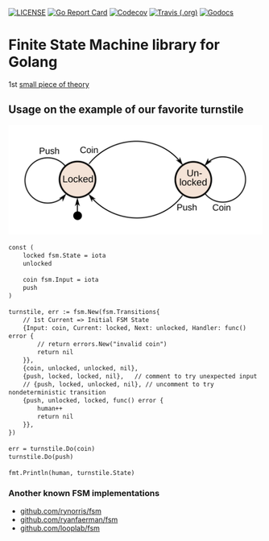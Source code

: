 [![LICENSE](https://img.shields.io/github/license/sevkin/go-fsm.svg?color=orange)](LICENSE)
[![Go Report Card](https://goreportcard.com/badge/github.com/sevkin/go-fsm)](https://goreportcard.com/report/github.com/sevkin/go-fsm)
[![Codecov](https://img.shields.io/codecov/c/gh/sevkin/go-fsm)](https://codecov.io/gh/sevkin/go-fsm)
[![Travis (.org)](https://img.shields.io/travis/sevkin/go-fsm)](https://travis-ci.org/sevkin/go-fsm)
[![Godocs](https://img.shields.io/badge/golang-documentation-blue.svg)](https://godoc.org/github.com/sevkin/go-fsm)

# Finite State Machine library for Golang

1st [small piece of theory](https://en.wikipedia.org/wiki/Finite-state_machine)

## Usage on the example of our favorite turnstile

![turnstile diagram](example/turnstile.svg)

```golang
const (
    locked fsm.State = iota
    unlocked

    coin fsm.Input = iota
    push
)

turnstile, err := fsm.New(fsm.Transitions{
    // 1st Current => Initial FSM State
    {Input: coin, Current: locked, Next: unlocked, Handler: func() error {
        // return errors.New("invalid coin")
        return nil
    }},
    {coin, unlocked, unlocked, nil},
    {push, locked, locked, nil},   // comment to try unexpected input
    // {push, locked, unlocked, nil}, // uncomment to try nondeterministic transition
    {push, unlocked, locked, func() error {
        human++
        return nil
    }},
})

err = turnstile.Do(coin)
turnstile.Do(push)

fmt.Println(human, turnstile.State)
```

### Another known FSM implementations

- [github.com/rynorris/fsm](https://github.com/rynorris/fsm)
- [github.com/ryanfaerman/fsm](https://github.com/ryanfaerman/fsm)
- [github.com/looplab/fsm](https://github.com/looplab/fsm)
